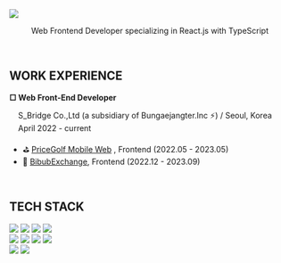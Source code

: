 <img src="https://capsule-render.vercel.app/api?type=waving&color=auto&height=280&section=header&text=Hi,%20I'm%20Hyejin✨&fontSize=90" />
<p style="text-align:center;">Web Frontend Developer specializing in React.js with TypeScript</p>

<br/>
<h2><b>WORK EXPERIENCE</b></h2>
<b>□ Web Front-End Developer</b>
<p>&nbsp;&nbsp;&nbsp&nbspS_Bridge Co.,Ltd (a subsidiary of Bungaejangter.Inc ⚡️) / Seoul, Korea<br/>&nbsp;&nbsp;&nbsp;&nbsp;April 2022 - current</p>

 <ul> 
<li>⛳️ <a href="https://m.pricegolf.co.kr/" target="_blank" rel="noopener noreferrer">PriceGolf Mobile Web</a> , Frontend (2022.05 - 2023.05)</li>
<li>🚀 <a href="https://bbexchange.notion.site/513dc5fbbd6a4a2da464e76cda23d5a7" target="_blank" rel="noopener noreferrer">BibubExchange</a>, Frontend (2022.12 - 2023.09)</li>
 </ul> 

<br/>
<h2><b>TECH STACK</b></h2>
<section><img src="https://img.shields.io/badge/React-%2361DAFB?style=flat&logo=React&logoColor=%23111111"/>
<img src="https://img.shields.io/badge/Next.js-%23000000?style=flat&logo=Next.js&logoColor=%23fff"/>
<img src="https://img.shields.io/badge/Github-%23181717?style=flat&logo=GitHub&logoColor=%23fff"/>
<img src="https://img.shields.io/badge/Github-%23181717?style=flat&logo=GitHub&logoColor=%23fff"/>

</section>

<section>
<img src="https://img.shields.io/badge/TypeScript-%233178C6?style=flat&logo=TypeScript&logoColor=%23fff"/>
<img src="https://img.shields.io/badge/JavaScript-%23F7DF1E?style=flat&logo=JavaScript&logoColor=%23000"/>
<img src="https://img.shields.io/badge/ReactQuery-%23FF4154?style=flat&logo=ReactQuery&logoColor=%23fff"/>
<img src="https://img.shields.io/badge/ReduxToolkit-%23764ABC?style=flat&logo=Redux&logoColor=%23fff"/>
</section>

<section>
<img src="https://img.shields.io/badge/SCSS-%23CC6699?style=flat&logo=Sass&logoColor=%23fff"/>
<img src="https://img.shields.io/badge/Styled%20Components-%23DB7093?style=flat&logo=styled-components&logoColor=%23fff"/>
</section>




